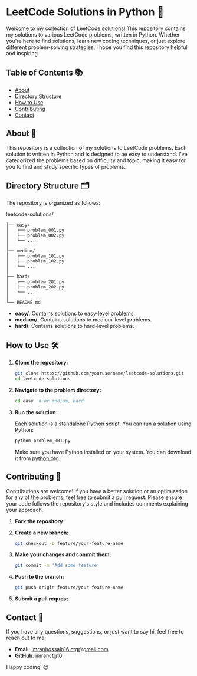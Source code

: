 # LeetCode Solutions in Python 🐍

Welcome to my collection of LeetCode solutions! This repository contains my solutions to various LeetCode problems, written in Python. Whether you're here to find solutions, learn new coding techniques, or just explore different problem-solving strategies, I hope you find this repository helpful and inspiring.

## Table of Contents 📚

- [About](#about)
- [Directory Structure](#directory-structure)
- [How to Use](#how-to-use)
- [Contributing](#contributing)
- [Contact](#contact)

## About 📖

This repository is a collection of my solutions to LeetCode problems. Each solution is written in Python and is designed to be easy to understand. I've categorized the problems based on difficulty and topic, making it easy for you to find and study specific types of problems.

## Directory Structure 🗂

The repository is organized as follows:


leetcode-solutions/
```│
├── easy/
│   ├── problem_001.py
│   ├── problem_002.py
│   └── ...
│
├── medium/
│   ├── problem_101.py
│   ├── problem_102.py
│   └── ...
│
├── hard/
│   ├── problem_201.py
│   ├── problem_202.py
│   └── ...
│
└── README.md
```


- **easy/**: Contains solutions to easy-level problems.
- **medium/**: Contains solutions to medium-level problems.
- **hard/**: Contains solutions to hard-level problems.

## How to Use 🛠

1. **Clone the repository:**

    ```bash
    git clone https://github.com/yourusername/leetcode-solutions.git
    cd leetcode-solutions
    ```

2. **Navigate to the problem directory:**

    ```bash
    cd easy  # or medium, hard
    ```

3. **Run the solution:**

    Each solution is a standalone Python script. You can run a solution using Python:

    ```bash
    python problem_001.py
    ```

    Make sure you have Python installed on your system. You can download it from [python.org](https://www.python.org/).

## Contributing 🤝

Contributions are welcome! If you have a better solution or an optimization for any of the problems, feel free to submit a pull request. Please ensure your code follows the repository's style and includes comments explaining your approach.

1. **Fork the repository**

2. **Create a new branch:**

    ```bash
    git checkout -b feature/your-feature-name
    ```

3. **Make your changes and commit them:**

    ```bash
    git commit -m 'Add some feature'
    ```

4. **Push to the branch:**

    ```bash
    git push origin feature/your-feature-name
    ```

5. **Submit a pull request**

## Contact 📧

If you have any questions, suggestions, or just want to say hi, feel free to reach out to me:

- **Email**: [imranhossain16.ctg@gmail.com](mailto:imranhossain16.ctg@gmail.com)
- **GitHub**: [imranctg16](https://github.com/imranctg16)

Happy coding! 😊



